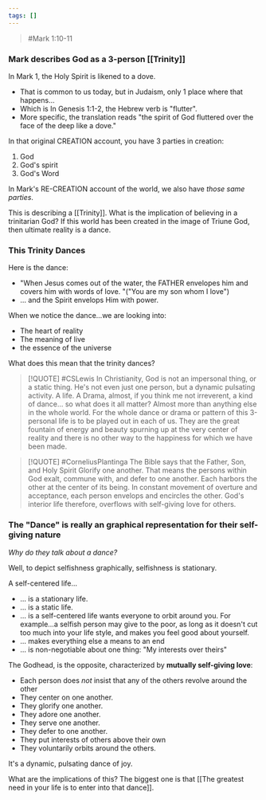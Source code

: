 ```yaml
---
tags: []
---
```

> #Mark 1:10-11

### Mark describes God as a 3-person [[Trinity]]

In Mark 1, the Holy Spirit is likened to a dove. 
- That is common to us today, but in Judaism, only 1 place where that happens...
- Which is In Genesis 1:1-2, the Hebrew verb is "flutter". 
- More specific, the translation reads "the spirit of God fluttered over the face of the deep like a dove."

In that original CREATION account, you have 3 parties in creation: 
1. God
2. God's spirit
3. God's Word

In Mark's RE-CREATION account of the world, we also have *those same parties*. 

This is describing a [[Trinity]]. What is the implication of believing in a trinitarian God? If this world has been created in the image of Triune God, then ultimate reality is a dance. 
### This Trinity Dances
Here is the dance: 
- "When Jesus comes out of the water, the FATHER envelopes him and covers him with words of love. "("You are my son whom I love")
- … and the Spirit envelops Him with power.

When we notice the dance...we are looking into:
- The heart of reality
- The meaning of live
- the essence of the universe

What does this mean that the trinity dances?

> [!QUOTE] #CSLewis 
> In Christianity, God is not an impersonal thing, or a static thing. He's not even just one person, but a dynamic pulsating activity. A life. A Drama, almost, if you think me not irreverent, a kind of dance... so what does it all matter? Almost more than anything else in the whole world. For the whole dance or drama or pattern of this 3-personal life is to be played out in each of us. They are the great fountain of energy and beauty spurning up at the very center of reality and there is no other way to the happiness for which we have been made. 

> [!QUOTE] #CorneliusPlantinga
> The Bible says that the Father, Son, and Holy Spirit Glorify one another. That means the persons within God exalt, commune with, and defer to one another. Each harbors the other at the center of its being. In constant movement of overture and acceptance, each person envelops and encircles the other. God's interior life therefore, overflows with self-giving love for others. 

### The "Dance" is really an graphical representation for their self-giving nature

*Why do they talk about a dance?* 

Well, to depict selfishness graphically, selfishness is stationary. 

A self-centered life...
- ... is a stationary life. 
- ... is a static life. 
- ... is a self-centered life wants everyone to orbit around you. For example...a selfish person may give to the poor, as long as it doesn't cut too much into your life style, and makes you feel good about yourself. 
- ... makes everything else a means to an end
- ... is non-negotiable about one thing: "My interests over theirs"

The Godhead, is the opposite, characterized by **mutually self-giving love**: 
- Each person does *not* insist that any of the others revolve around the other
- They center on one another. 
- They glorify one another.
- They adore one another.
- They serve one another.
- They defer to one another.
- They put interests of others above their own
- They voluntarily orbits around the others. 

It's a dynamic, pulsating dance of joy. 

What are the implications of this? The biggest one is that [[The greatest need in your life is to enter into that dance]].